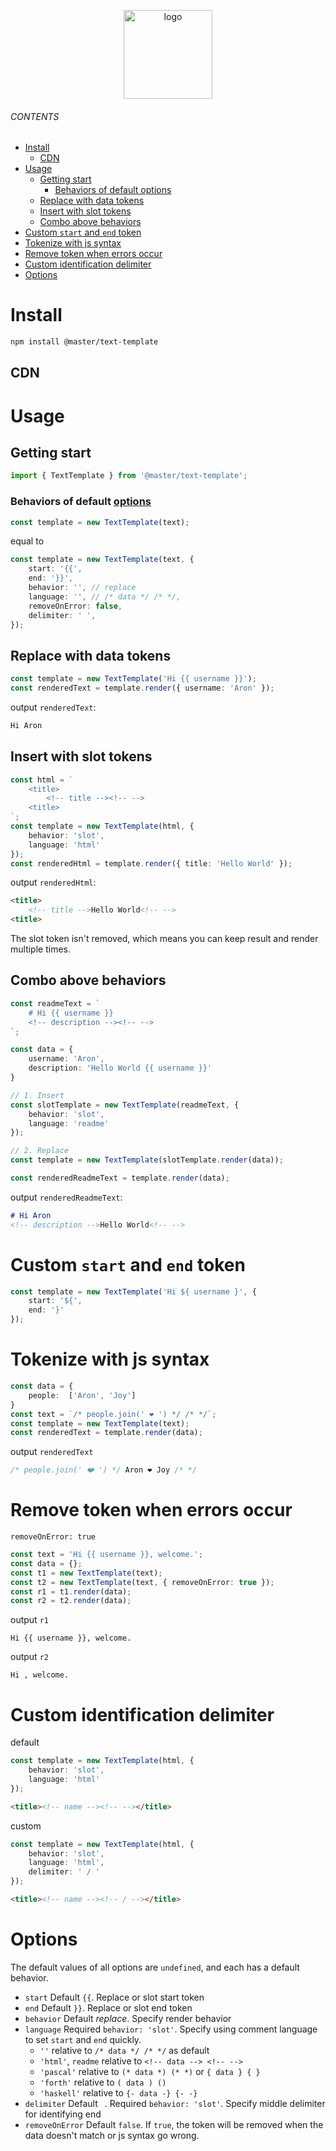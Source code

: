 <br><br>
<p align="center">
    <img src="https://raw.githubusercontent.com/master-style/package/document/images/logo-and-text.svg" alt="logo" width="142">
</p>
<p align="center">
    <b><!-- name --><!-- --></b>
</p>
<p align="center"><!-- package.description --><!-- --></p>
<p align="center">
<!-- badges.map((badge) => `<a href="${badge.href}"><img src="${badge.src}" alt="${badge.alt}"></a>`).join('&nbsp;')-->
<!-- -->
</p>

###### CONTENTS
- [Install](#install)
  - [CDN](#cdn)
- [Usage](#usage)
  - [Getting start](#getting-start)
    - [Behaviors of default options](#behaviors-of-default-options)
  - [Replace with data tokens](#replace-with-data-tokens)
  - [Insert with slot tokens](#insert-with-slot-tokens)
  - [Combo above behaviors](#combo-above-behaviors)
- [Custom `start` and `end` token](#custom-start-and-end-token)
- [Tokenize with js syntax](#tokenize-with-js-syntax)
- [Remove token when errors occur](#remove-token-when-errors-occur)
- [Custom identification delimiter](#custom-identification-delimiter)
- [Options](#options)

# Install
```sh
npm install @master/text-template
```
## CDN
<!-- cdns.map((cdn) => `\n- [${cdn.name}](${cdn.href})`).join('') -->
<!-- -->

# Usage
## Getting start
```ts
import { TextTemplate } from '@master/text-template';
```
### Behaviors of default [options](#options)
```ts
const template = new TextTemplate(text);
```
equal to
```ts
const template = new TextTemplate(text, {
    start: '{{',
    end: '}}',
    behavior: '', // replace
    language: '', // /* data */ /* */,
    removeOnError: false,
    delimiter: ' ',
});
```

## Replace with data tokens
```ts
const template = new TextTemplate('Hi {{ username }}');
const renderedText = template.render({ username: 'Aron' });
```
output `renderedText`:
```ts
Hi Aron
```

## Insert with slot tokens
```ts
const html = `
    <title>
        <!-- title --><!-- -->
    <title>
`;
const template = new TextTemplate(html, {
    behavior: 'slot',
    language: 'html'
});
const renderedHtml = template.render({ title: 'Hello World' });
```
output `renderedHtml`:
```html
<title>
    <!-- title -->Hello World<!-- -->
<title>
```
The slot token isn't removed, which means you can keep result and render multiple times.

## Combo above behaviors
```ts
const readmeText = `
    # Hi {{ username }}
    <!-- description --><!-- -->
`;

const data = {
    username: 'Aron',
    description: 'Hello World {{ username }}'
}

// 1. Insert
const slotTemplate = new TextTemplate(readmeText, {
    behavior: 'slot',
    language: 'readme'
});

// 2. Replace
const template = new TextTemplate(slotTemplate.render(data));

const renderedReadmeText = template.render(data);
```
output `renderedReadmeText`:
```md
# Hi Aron
<!-- description -->Hello World<!-- -->
```

# Custom `start` and `end` token
```ts
const template = new TextTemplate('Hi ${ username }', {
    start: '${',
    end: '}'
});
```

# Tokenize with js syntax
```ts
const data = {
    people:  ['Aron', 'Joy']
}
const text = `/* people.join(' ❤️ ') */ /* */`;
const template = new TextTemplate(text);
const renderedText = template.render(data);
```
output `renderedText`
```ts
/* people.join(' ❤️ ') */ Aron ❤️ Joy /* */
```

# Remove token when errors occur
`removeOnError: true`
```ts
const text = 'Hi {{ username }}, welcome.';
const data = {};
const t1 = new TextTemplate(text);
const t2 = new TextTemplate(text, { removeOnError: true });
const r1 = t1.render(data);
const r2 = t2.render(data);
```
output `r1`
```
Hi {{ username }}, welcome.
```
output `r2`
```
Hi , welcome.
```

# Custom identification delimiter
default
```ts
const template = new TextTemplate(html, {
    behavior: 'slot',
    language: 'html'
});
```

```html
<title><!-- name --><!-- --></title>
```

custom
```ts
const template = new TextTemplate(html, {
    behavior: 'slot',
    language: 'html',
    delimiter: ' / ' 
});
```

```html
<title><!-- name --><!-- / --></title>
```

# Options
The default values of all options are `undefined`, and each has a default behavior.
- `start` Default `{{`. Replace or slot start token
- `end` Default `}}`. Replace or slot end token
- `behavior` Default *replace*. Specify render behavior
- `language` Required `behavior: 'slot'`. Specify using comment language to set  `start` and `end` quickly.
  - `''` relative to `/* data */ /* */` as default
  - `'html'`, `readme` relative to `<!-- data --> <!-- -->`
  - `'pascal'` relative to `(* data *) (* *)` or `{ data } { }`
  - `'forth'` relative to `( data ) ()`
  - `'haskell'` relative to `{- data -} {- -}`
- `delimiter` Default ` `. Required `behavior: 'slot'`. Specify middle delimiter for identifying end
- `removeOnError` Default `false`. If `true`, the token will be removed when the data doesn't match or js syntax go wrong. 

